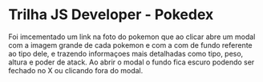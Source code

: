 # Trilha JS Developer - Pokedex

Foi imcementado um link na foto do pokemon que ao clicar abre um modal com a imagem grande de cada pokemon e com a com de fundo referente ao tipo dele, e trazendo informaçoes mais detalhadas como tipo, peso, altura e poder de atack.
Ao abrir o modal o fundo fica escuro podendo ser fechado no X ou clicando fora do modal. 
